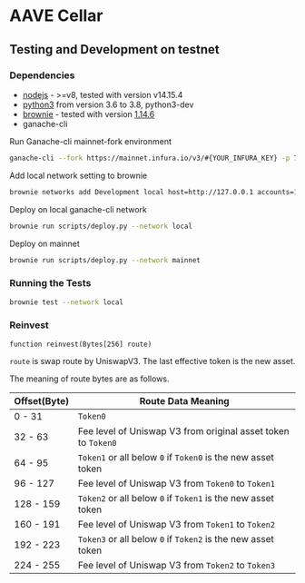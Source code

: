 # AAVE Cellar

## Testing and Development on testnet

### Dependencies
* [nodejs](https://nodejs.org/en/download/) - >=v8, tested with version v14.15.4
* [python3](https://www.python.org/downloads/release/python-368/) from version 3.6 to 3.8, python3-dev
* [brownie](https://github.com/iamdefinitelyahuman/brownie) - tested with version [1.14.6](https://github.com/eth-brownie/brownie/releases/tag/v1.14.6)
* ganache-cli

Run Ganache-cli mainnet-fork environment

```bash
ganache-cli --fork https://mainnet.infura.io/v3/#{YOUR_INFURA_KEY} -p 7545
```

Add local network setting to brownie

```bash
brownie networks add Development local host=http://127.0.0.1 accounts=10 evm_version=istanbul fork=mainnet port=7545 mnemonic=brownie cmd=ganache-cli timeout=300
```

Deploy on local ganache-cli network

```bash
brownie run scripts/deploy.py --network local
```

Deploy on mainnet

```bash
brownie run scripts/deploy.py --network mainnet
```

### Running the Tests
```bash
brownie test --network local
```

### Reinvest
```
function reinvest(Bytes[256] route)
```

`route` is swap route by UniswapV3. The last effective token is the new asset.

The meaning of route bytes are as follows.

| Offset(Byte) | Route Data Meaning |
| - | - |
| 0 - 31 | `Token0` |
| 32 - 63 | Fee level of Uniswap V3 from original asset token to `Token0` |
| 64 - 95 | `Token1` or all below `0` if `Token0` is the new asset token |
| 96 - 127 | Fee level of Uniswap V3 from `Token0` to `Token1` |
| 128 - 159 | `Token2` or all below `0` if `Token1` is the new asset token |
| 160 - 191 | Fee level of Uniswap V3 from `Token1` to `Token2` |
| 192 - 223 | `Token3` or all below `0` if `Token2` is the new asset token |
| 224 - 255 | Fee level of Uniswap V3 from `Token2` to `Token3` |